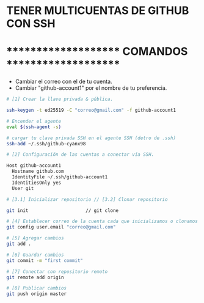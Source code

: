 
# TENER MULTICUENTAS DE GITHUB CON SSH
# ******************* COMANDOS *******************
- Cambiar el correo con el de tu cuenta.
- Cambiar "github-account1" por el nombre de tu preferencia.

```bash
# [1] Crear la llave privada & pública.

ssh-keygen -t ed25519 -C "correo@gmail.com" -f github-account1

# Encender el agente
eval $(ssh-agent -s)

# cargar tu clave privada SSH en el agente SSH (detro de .ssh)
ssh-add ~/.ssh/github-cyanx98

```

```bash
# [2] Configuración de las cuentas a conectar vía SSH.

Host github-account1
  Hostname github.com
  IdentityFile ~/.ssh/github-account1
  IdentitiesOnly yes
  User git
```

```bash
# [3.1] Inicializar repositorio // [3.2] Clonar repositorio

git init                     // git clone
```

```bash
# [4] Establecer correo de la cuenta cada que inicializamos o clonamos un repositorio.
git config user.email "correo@gmail.com"
```

```bash
# [5] Agregar cambios
git add .

# [6] Guardar cambios
git commit -m "first commit"

# [7] Conectar con repositorio remoto
git remote add origin

# [8] Publicar cambios
git push origin master

```


